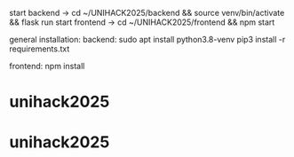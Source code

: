start backend -> cd ~/UNIHACK2025/backend && source venv/bin/activate && flask run
start frontend -> cd ~/UNIHACK2025/frontend && npm start


general installation:
backend:
    sudo apt install python3.8-venv 
    pip3 install -r requirements.txt



frontend:
    npm install
# unihack2025
# unihack2025

